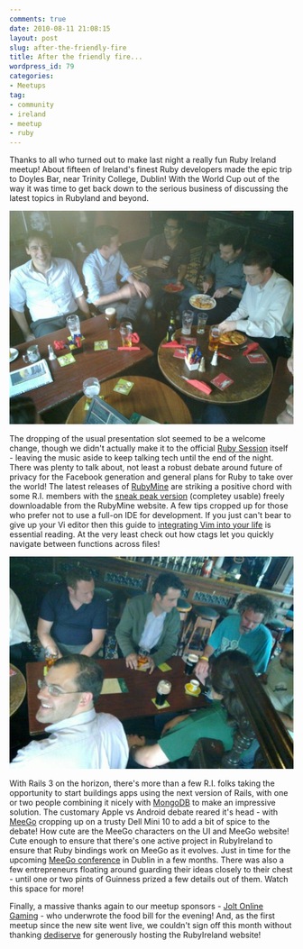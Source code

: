 ```yaml
---
comments: true
date: 2010-08-11 21:08:15
layout: post
slug: after-the-friendly-fire
title: After the friendly fire...
wordpress_id: 79
categories:
- Meetups
tag:
- community
- ireland
- meetup
- ruby
---
```


Thanks to all who turned out to make last night a really fun Ruby Ireland meetup! About fifteen of Ireland's finest Ruby developers made the epic trip to Doyles Bar, near Trinity College, Dublin! With the World Cup out of the way it was time to get back down to the serious business of discussing the latest topics in Rubyland and beyond.

![](images/ri_july_2010b.jpg)

The dropping of the usual presentation slot seemed to be a welcome change, though we didn't actually make it to the official [Ruby Session](http://www.rubysessions.com/) itself - leaving the music aside to keep talking tech until the end of the night. There was plenty to talk about, not least a robust debate around future of privacy for the Facebook generation and general plans for Ruby to take over the world! The latest releases of [RubyMine](http://www.jetbrains.com/ruby/) are striking a positive chord with some R.I. members with the [sneak peak version](http://www.jetbrains.com/ruby/nextversion/index.html) (completey usable) freely downloadable from the RubyMine website. A few tips cropped up for those who prefer not to use a full-on IDE for development. If you just can't bear to give up your Vi editor then this guide to [ integrating Vim into your life](http://robots.thoughtbot.com/post/159805638/integrating-vim-into-your-life) is essential reading. At the very least check out how ctags let you quickly navigate between functions across files!

![](images/ri_jul_2010a.jpg)

With Rails 3 on the horizon, there's more than a few R.I. folks taking the opportunity to start buildings apps using the next version of Rails, with one or two people combining it nicely with [MongoDB](http://www.mongodb.org/) to make an impressive solution. The customary Apple vs Android debate reared it's head - with [MeeGo](http://meego.com/) cropping up on a trusty Dell Mini 10 to add a bit of spice to the debate! How cute are the MeeGo characters on the UI and MeeGo website! Cute enough to ensure that there's one active project in RubyIreland to ensure that Ruby bindings work on MeeGo as it evolves. Just in time for the upcoming [MeeGo conference]( http://conference2010.meego.com/) in Dublin in a few months. There was also a few entrepreneurs floating around guarding their ideas closely to their chest - until one or two pints of Guinness prized a few details out of them. Watch this space for more!

Finally, a massive thanks again to our meetup sponsors - [Jolt Online Gaming](http://joltonline.com/) - who underwrote the food bill for the evening! And, as the first meetup since the new site went live, we couldn't sign off this month without thanking [dediserve](http://www.dediserve.com/) for generously hosting the RubyIreland website!
